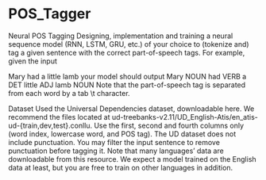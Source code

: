 # POS_Tagger

Neural POS Tagging
Designing, implementation and training a neural sequence model (RNN, LSTM, GRU, etc.) of your choice to (tokenize and) tag a given sentence with the correct part-of-speech tags. For example, given the input

Mary had a little lamb
your model should output
Mary    NOUN
had VERB
a   DET
little  ADJ
lamb    NOUN
Note that the part-of-speech tag is separated from each word by a tab \t character.


Dataset
Used the Universal Dependencies dataset, downloadable here. We recommend the
files located at ud-treebanks-v2.11/UD_English-Atis/en_atis-ud-{train,dev,test}.conllu. Use the first, second and fourth columns only (word index, lowercase word, and
POS tag).
The UD dataset does not include punctuation. You may filter the input sentence to remove punctuation before tagging it.
Note that many languages’ data are downloadable from this resource. We expect a model trained on the English data at least, but you are free to train on other languages in addition.
